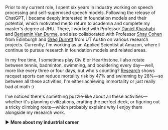 
Prior to my current role, I spent six years in industry working on speech processing and self-supervised speech models. Following the release of ChatGPT, I became deeply interested in foundation models and their potential, which motivated me to return to academia and complete my master's degree at JHU. There, I worked with Professor [Daniel Khashabi](https://danielkhashabi.com/) and [Benjamin Van Durme](https://www.cs.jhu.edu/~vandurme/), and also collaborated with Professor [Shay Cohen](https://homepages.inf.ed.ac.uk/scohen/) from Edinburgh and [Greg Durrett](https://www.cs.utexas.edu/~gdurrett/) from UT Austin on various research projects. Currently, I'm working as an Applied Scientist at Amazon, where I continue to pursue research in foundation models and related areas.

In my free time, I sometimes play Civ 6 or Hearthstone. I also rotate between tennis, badminton, swimming, and bouldering every day—well, more like every three or four days, but who's counting? [Research](https://www.health.harvard.edu/exercise-and-fitness/large-study-indicates-racket-sports-offer-best-protection-against-cardiac-death) shows racquet sports can reduce mortality risk by 47% and swimming by 28%—so between all these activities, I'm either achieving immortality or just really bad at math :) 

I've noticed there's something puzzle-like about all these activities—whether it's planning civilizations, crafting the perfect deck, or figuring out a tricky climbing route—which probably explains why I enjoy them alongside my research work.


<div class="collapsible-section">
  <div class="collapsible-header" onclick="toggleSection('industrial-career-details')">
    <span class="toggle-icon" id="industrial-career-details-icon">▶</span>
    <strong>More about my industrial career</strong>
  </div>
  <div class="collapsible-content" id="industrial-career-details" style="display: none;">
    <p>My industrial career has been marked by a series of devastating external events that fundamentally disrupted the companies where I worked. At DiDi, I was developing speech processing systems when the company was hit by <a href="https://www.forbes.com/sites/ywang/2022/05/24/didi-to-delist-from-nyse-after-overwhelming-yes-vote-by-shareholders/?sh=4d105596cba0">severe regulatory action</a> from the Chinese government, forcing its delisting from the New York Stock Exchange and creating massive operational uncertainty. At YuanFuDao, my work was abruptly affected when the <a href="https://en.wikipedia.org/wiki/Double_Reduction_Policy">Double Reduction Policy</a> essentially crippled the core business model of educational technology companies throughout China. Later at Shopee, the combination of global economic downturn and US-China tensions triggered an 80% stock price collapse and <a href="https://techwireasia.com/2022/09/why-is-e-commerce-giant-shopee-on-a-layoff-spree/">extensive layoffs</a> throughout the company. These successive corporate disruptions necessitated my transitions between roles, as each company faced existential challenges that made continuing my technical work there untenable.</p>
  </div>
</div>
